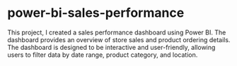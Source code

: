 # power-bi-sales-performance
This project, I created a sales performance dashboard using Power BI. The dashboard provides an overview of store sales and product ordering details. The dashboard is designed to be interactive and user-friendly, allowing users to filter data by date range, product category, and location.
